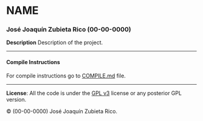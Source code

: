 # NAME
### José Joaquín Zubieta Rico (00-00-0000)

**Description**
Description of the project.

---

#### Compile Instructions

For compile instructions go to [COMPILE.md](./COMPILE.md) file.

---

**License**: All the code is under the [GPL v3](https://www.gnu.org/licenses/gpl-3.0.en.html) license or any posterior GPL version.

:copyright: (00-00-0000) José Joaquín Zubieta Rico.
